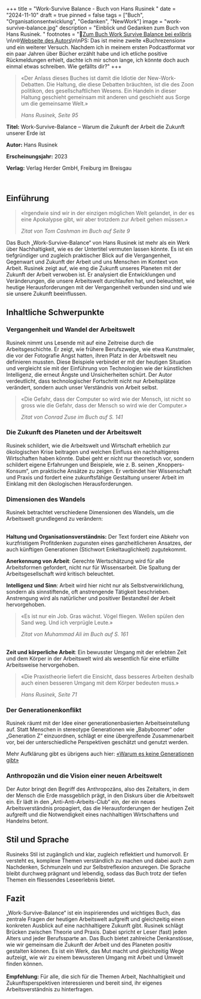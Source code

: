 +++
title = "Work-Survive Balance - Buch von Hans Rusinek "
date = "2024-11-10"
draft = true
pinned = false
tags = ["Buch", "Organisationsentwicklung", "Gedanken", "NewWork"]
image = "work-survive-balance.jpg"
description = "Einblick und Gedanken zum Buch von Hans Rusinek. "
footnotes = "🛒[Zum Buch Work Survive Balance bei exlibris ](https://www.exlibris.ch/de/buecher-buch/deutschsprachige-buecher/hans-rusinek/work-survive-balance/id/9783451399657/?srsltid=AfmBOoqw0gxN4wZL26mlgpG2HbqYUkywW9BB8k67O46oq9dxgQBoqoHN)\n\n🌐[Webseite des Autors](https://www.hans-rusinek.de)\n\nPS: Das ist meine zweite «Buchrezension» und ein weiterer Versuch. Nachdem ich in meinem ersten Podcastformat vor ein paar Jahren über Bücher erzählt habe und ich etliche positive Rückmeldungen erhielt, dachte ich mir schon lange, ich könnte doch auch einmal etwas schreiben. Wie gefällts dir?"
+++
> «Der Anlass dieses Buches ist damit die Idiotie der New-Work-Debatten. Die Haltung, die diese Debatten bräuchten, ist die des Zoon politikon, des gesellschaftlichen Wesens. Ein Handeln in dieser Haltung geschieht gemeinsam mit anderen und geschieht aus Sorge um die gemeinsame Welt.»
>
> *Hans Rusinek, Seite 95*

**Titel:** Work-Survive-Balance – Warum die Zukunft der Arbeit die Zukunft unserer Erde ist

**Autor:** Hans Rusinek

**Erscheinungsjahr:** 2023

**Verlag:** Verlag Herder GmbH, Freiburg im Breisgau

 

## Einführung

> «Irgendwie sind wir in der einzigen möglichen Welt gelandet, in der es eine Apokalypse gibt, wir aber trotzdem zur Arbeit gehen müssen.»
>
> *Zitat von Tom Cashman im Buch auf Seite 9*

Das Buch „Work-Survive-Balance“ von Hans Rusinek ist mehr als ein Werk über Nachhaltigkeit, wie es der Untertitel vermuten lassen könnte. Es ist ein tiefgründiger und zugleich praktischer Blick auf die Vergangenheit, Gegenwart und Zukunft der Arbeit und uns Menschen im Kontext von Arbeit. Rusinek zeigt auf, wie eng die Zukunft unseres Planeten mit der Zukunft der Arbeit verwoben ist. Er analysiert die Entwicklungen und Veränderungen, die unsere Arbeitswelt durchlaufen hat, und beleuchtet, wie heutige Herausforderungen mit der Vergangenheit verbunden sind und wie sie unsere Zukunft beeinflussen.

## Inhaltliche Schwerpunkte

### Vergangenheit und Wandel der Arbeitswelt

Rusinek nimmt uns Lesende mit auf eine Zeitreise durch die Arbeitsgeschichte. Er zeigt, wie frühere Berufszweige, wie etwa Kunstmaler, die vor der Fotografie Angst hatten, ihren Platz in der Arbeitswelt neu definieren mussten. Diese Beispiele verbindet er mit der heutigen Situation und vergleicht sie mit der Einführung von Technologien wie der künstlichen Intelligenz, die erneut Ängste und Unsicherheiten schürt. Der Autor verdeutlicht, dass technologischer Fortschritt nicht nur Arbeitsplätze verändert, sondern auch unser Verständnis von Arbeit selbst.

> «Die Gefahr, dass der Computer so wird wie der Mensch, ist nicht so gross wie die Gefahr, dass der Mensch so wird wie der Computer.» 
>
> *Zitat von Conrad Zuse im Buch auf S. 141*

### Die Zukunft des Planeten und der Arbeitswelt

Rusinek schildert, wie die Arbeitswelt und Wirtschaft erheblich zur ökologischen Krise beitragen und welchen Einfluss ein nachhaltigeres Wirtschaften haben könnte. Dabei geht er nicht nur theoretisch vor, sondern schildert eigene Erfahrungen und Beispiele, wie z. B. seinen „Knoppers-Konsum“, um praktische Ansätze zu zeigen. Er verbindet hier Wissenschaft und Praxis und fordert eine zukunftsfähige Gestaltung unserer Arbeit im Einklang mit den ökologischen Herausforderungen.

### Dimensionen des Wandels

Rusinek betrachtet verschiedene Dimensionen des Wandels, um die Arbeitswelt grundlegend zu verändern:

\
**Haltung und Organisationsverständnis:** Der Text fordert eine Abkehr von kurzfristigem Profitdenken zugunsten eines ganzheitlicheren Ansatzes, der auch künftigen Generationen (Stichwort Enkeltauglichkeit) zugutekommt.

**Anerkennung von Arbeit**: Gerechte Wertschätzung wird für alle Arbeitsformen gefordert, nicht nur für Wissensarbeit. Die Spaltung der Arbeitsgesellschaft wird kritisch beleuchtet.

**Intelligenz und Sinn**: Arbeit wird hier nicht nur als Selbstverwirklichung, sondern als sinnstiftende, oft anstrengende Tätigkeit beschrieben. Anstrengung wird als natürlicher und positiver Bestandteil der Arbeit hervorgehoben.

> «Es ist nur ein Job. Gras wächst. Vögel fliegen. Wellen spülen den Sand weg. Und ich verprügle Leute.» 
>
> *Zitat von Muhammad Ali im Buch auf S. 161*

\
**Zeit und körperliche Arbeit**: Ein bewusster Umgang mit der erlebten Zeit und dem Körper in der Arbeitswelt wird als wesentlich für eine erfüllte Arbeitsweise hervorgehoben.

> «Die Praxistheorie liefert die Einsicht, dass besseres Arbeiten deshalb auch einen besseren Umgang mit dem Körper bedeuten muss.» 
>
> *Hans Rusinek, Seite 71*

### Der Generationenkonflikt

Rusinek räumt mit der Idee einer generationenbasierten Arbeitseinstellung auf. Statt Menschen in stereotype Generationen wie „Babyboomer“ oder „Generation Z“ einzuordnen, schlägt er eine übergreifende Zusammenarbeit vor, bei der unterschiedliche Perspektiven geschätzt und genutzt werden.

Mehr Aufklärung gibt es übrigens auch hier: [«Warum es keine Generationen gibt»](https://www.martin-schroeder.de/2023/07/17/warum-es-keine-generationen-gibt/)

### Anthropozän und die Vision einer neuen Arbeitswelt

Der Autor bringt den Begriff des Anthropozäns, also des Zeitalters, in dem der Mensch die Erde massgeblich prägt, in den Diskurs über die Arbeitswelt ein. Er lädt in den „Anti-Anti-Arbeits-Club“ ein, der ein neues Arbeitsverständnis propagiert, das die Herausforderungen der heutigen Zeit aufgreift und die Notwendigkeit eines nachhaltigen Wirtschaftens und Handelns betont.

## Stil und Sprache

Rusineks Stil ist zugänglich und klar, zugleich reflektiert und humorvoll. Er versteht es, komplexe Themen verständlich zu machen und dabei auch zum Nachdenken, Schmunzeln und zur Selbstreflexion anzuregen. Die Sprache bleibt durchweg prägnant und lebendig, sodass das Buch trotz der tiefen Themen ein fliessendes Leseerlebnis bietet.

## Fazit

„Work-Survive-Balance“ ist ein inspirierendes und wichtiges Buch, das zentrale Fragen der heutigen Arbeitswelt aufgreift und gleichzeitig einen konkreten Ausblick auf eine nachhaltigere Zukunft gibt. Rusinek schlägt Brücken zwischen Theorie und Praxis. Dabei spricht er Leser (fast) jeden Alters und jeder Berufssparte an. Das Buch bietet zahlreiche Denkanstösse, wie wir gemeinsam die Zukunft der Arbeit und des Planeten positiv gestalten können. Es ist ein Werk, das Mut macht und gleichzeitig Wege aufzeigt, wie wir zu einem bewussteren Umgang mit Arbeit und Umwelt finden können.\
\
**Empfehlung:** Für alle, die sich für die Themen Arbeit, Nachhaltigkeit und Zukunftsperspektiven interessieren und bereit sind, ihr eigenes Arbeitsverständnis zu hinterfragen.
